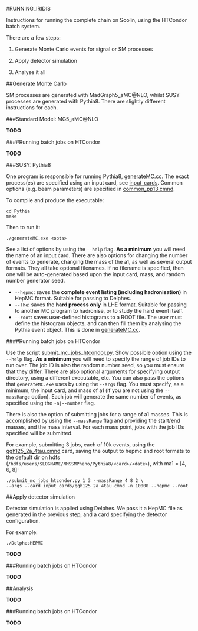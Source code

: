 #RUNNING_IRIDIS

Instructions for running the complete chain on Soolin, using the HTCondor batch system.

There are a few steps:

1) Generate Monte Carlo events for signal or SM processes

2) Apply detector simulation

3) Analyse it all

##Generate Monte Carlo

SM processes are generated with MadGraph5_aMC@NLO, whilst SUSY processes are generated with Pythia8. There are slightly different instructions for each.

###Standard Model: MG5_aMC@NLO

**TODO**

####Running batch jobs on HTCondor

**TODO**

###SUSY: Pythia8

One program is responsible for running Pythia8, [generateMC.cc](Pythia/src/generateMC.cc). The exact process(es) are specified using an input card, see [input_cards](Pythia/input_cards). Common options (e.g. beam parameters) are specified in [common_pp13.cmnd](Pythia/input_cards/common_pp13.cmnd).

To compile and produce the executable:

```
cd Pythia
make
```

Then to run it:

```
./generateMC.exe <opts>
```

See a list of options by using the `--help` flag. **As a minimum** you will need the name of an input card. There are also options for changing the number of events to generate, changing the mass of the a1, as well as several output formats. They all take optional filenames. If no filename is specified, then one will be auto-generated based upon the input card, mass, and random number generator seed.

- `--hepmc`: saves the **complete event listing (including hadronisation)** in HepMC format. Suitable for passing to Delphes.
- `--lhe`: saves the **hard process only** in LHE format. Suitable for passing to another MC program to hadronise, or to study the hard event itself.
- `--root`: saves user-defined histograms to a ROOT file. The user must define the histogram objects, and can then fill them by analysing the Pythia event object. This is done in [generateMC.cc](Pythia/src/generateMC.cc).

####Running batch jobs on HTCondor

Use the script [submit_mc_jobs_htcondor.py](Pythia/submit_mc_jobs_htcondor.py). Show possible option using the `--help` flag. **As a minimum** you will need to specify the range of job IDs to run over. The job ID is also the random number seed, so you must ensure that they differ. There are also optional arguments for specifying output directory, using a different executable, etc. You can also pass the options that `generateMC.exe` uses by using the `--args` flag. You must specify, as a minimum, the input card, and mass of a1 (if you are not using the `--massRange` option). Each job will generate the same number of events, as specified using the `-n|--number` flag.

There is also the option of submitting jobs for a range of a1 masses. This is accomplished by using the `--massRange` flag and providing the start/end masses, and the mass interval. For each mass point, jobs with the job IDs specified will be submitted.

For example, submitting 3 jobs, each of 10k events, using the [ggh125_2a_4tau.cmnd](Pythia/input_cards/ggh125_2a_4tau.cmnd) card, saving the output to hepmc and root formats to the default dir on hdfs (`/hdfs/users/$LOGNAME/NMSSMPheno/Pythia8/<card>/<date>`), with ma1 = [4, 6, 8]:

```
./submit_mc_jobs_htcondor.py 1 3 --massRange 4 8 2 \
--args --card input_cards/ggh125_2a_4tau.cmnd -n 10000 --hepmc --root
```

##Apply detector simulation

Detector simulation is applied using Delphes. We pass it a HepMC file as generated in the previous step, and a card specifying the detector configuration.

For example:

```
./DelphesHEPMC
```

**TODO**

###Running batch jobs on HTCondor

**TODO**

##Analysis

**TODO**

###Running batch jobs on HTCondor

**TODO**